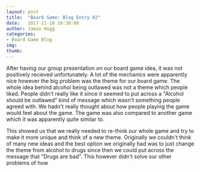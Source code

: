 ```yaml
---
layout: post
title:  "Board Game: Blog Entry 02"
date:   2017-11-10 10:30:00
author: Jamie Hogg
categories: 
- Board Game Blog
img: 
thumb: 
---
```


After having our group presentation on our board game idea, it was not positively recieved unfortunately. A lot of the mechanics were apparently nice however the big problem was the theme for our board game. The whole idea behind alcohol being outlawed was not a theme which people liked. People didn't really like it since it seemed to put across a "Alcohol should be outlawed" kind of message which wasn't something people agreed with. We hadn't really thought about how people playing the game would feel about the game.
The game was also compared to another game which it was apparently quite similar to.

This showed us that we really needed to re-think our whole game and try to make it more unique and think of a new theme. Originally we couldn't think of many new ideas and the best option we originally had was to just change the theme from alcohol to drugs since then we could put across the message that "Drugs are bad". This however didn't solve our other problems of how 

